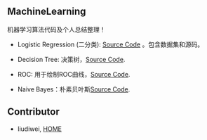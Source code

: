 ## MachineLearning

机器学习算法代码及个人总结整理！

- Logistic Regression (二分类):  [Source Code](https://github.com/csuldw/MachineLearning/tree/master/Logistic%20Regression) 。包含数据集和源码。

- Decision Tree: 决策树，[Source Code](https://github.com/csuldw/MachineLearning/tree/master/DecisionTree).

- ROC: 用于绘制ROC曲线，[Source Code](https://github.com/csuldw/MachineLearning/tree/master/ROC).

- Naive Bayes：朴素贝叶斯[Source Code](https://github.com/csuldw/MachineLearning/tree/master/NaiveBayes).


  
## Contributor

- liudiwei, [HOME](http://csuldw.github.io)